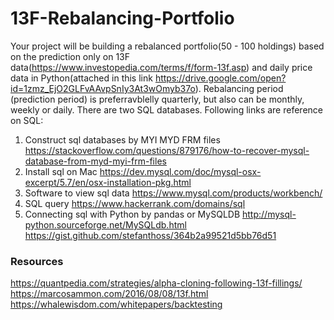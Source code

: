 # 13F-Rebalancing-Portfolio

Your project will be building a rebalanced portfolio(50 - 100 holdings) based on the prediction only on 13F data(https://www.investopedia.com/terms/f/form-13f.asp) and daily price data in Python(attached in this link https://drive.google.com/open?id=1zmz_EjO2GLFvAAvpSnIy3At3wOmyb37o). Rebalancing period (prediction period) is preferravblelly quarterly, but also can be monthly, weekly or daily.
There are two SQL databases. Following links are reference on SQL:
1. Construct sql databases by MYI MYD FRM files 
https://stackoverflow.com/questions/879176/how-to-recover-mysql-database-from-myd-myi-frm-files
2. Install sql on Mac
https://dev.mysql.com/doc/mysql-osx-excerpt/5.7/en/osx-installation-pkg.html
3. Software to view sql data
https://www.mysql.com/products/workbench/
4. SQL query 
https://www.hackerrank.com/domains/sql
5. Connecting sql with Python by pandas or MySQLDB
http://mysql-python.sourceforge.net/MySQLdb.html
https://gist.github.com/stefanthoss/364b2a99521d5bb76d51

### Resources
https://quantpedia.com/strategies/alpha-cloning-following-13f-fillings/
https://marcosammon.com/2016/08/08/13f.html
https://whalewisdom.com/whitepapers/backtesting
